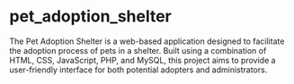 # pet_adoption_shelter
The Pet Adoption Shelter is a web-based application designed to facilitate the adoption process of pets in a shelter. Built using a combination of HTML, CSS, JavaScript, PHP, and MySQL, this project aims to provide a user-friendly interface for both potential adopters and administrators.
